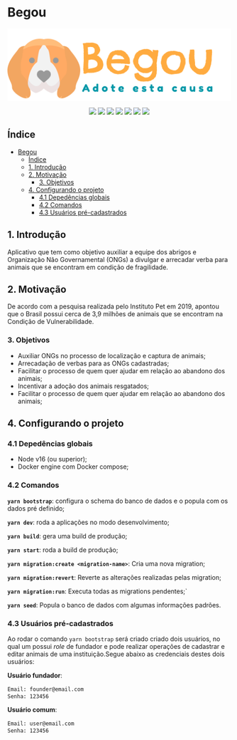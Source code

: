 # Begou

<p align="center">
  <img align="center" src="images/logo.png">
</p>

<p align="center">
  <img src="https://img.shields.io/badge/typescript-%23007ACC.svg?style=for-the-badge&logo=typescript&logoColor=white"/>
  <img src="https://img.shields.io/badge/express.js-%23404d59.svg?style=for-the-badge&logo=express&logoColor=%2361DAFB"/>
  <img src="https://img.shields.io/badge/docker-%230db7ed.svg?style=for-the-badge&logo=docker&logoColor=white"/>
  <img src="https://img.shields.io/badge/DigitalOcean-%230167ff.svg?style=for-the-badge&logo=digitalOcean&logoColor=white"/>
  <img src="https://img.shields.io/badge/mysql-%2300f.svg?style=for-the-badge&logo=mysql&logoColor=white"/>
  <img src="https://img.shields.io/badge/-jest-%23C21325?style=for-the-badge&logo=jest&logoColor=whit"/>
  <img src="https://img.shields.io/badge/ESLint-4B3263?style=for-the-badge&logo=eslint&logoColor=white"/>
</p>

## Índice
- [Begou](#begou)
  - [Índice](#índice)
  - [1. Introdução](#1-introdução)
  - [2. Motivação](#2-motivação)
    - [3. Objetivos](#3-objetivos)
  - [4. Configurando o projeto](#4-configurando-o-projeto)
    - [4.1 Depedências globais](#41-depedências-globais)
    - [4.2 Comandos](#42-comandos)
    - [4.3 Usuários pré-cadastrados](#43-usuários-pré-cadastrados)


## 1. Introdução
Aplicativo que tem como objetivo auxiliar a equipe dos abrigos e Organização Não Governamental (ONGs) a divulgar e arrecadar verba para animais que se encontram em condição de fragilidade.


## 2. Motivação
De acordo com a pesquisa realizada pelo Instituto Pet em 2019, apontou que o Brasil possui cerca de 3,9 milhões de animais que se encontram na Condição de Vulnerabilidade. 

### 3. Objetivos
- Auxiliar ONGs no processo de localização e captura de animais;
- Arrecadação de verbas para as ONGs cadastradas; 
- Facilitar o processo de quem quer ajudar em relação ao abandono dos animais;
- Incentivar a adoção dos animais resgatados;
- Facilitar o processo de quem quer ajudar em relação ao abandono dos animais;

## 4. Configurando o projeto

### 4.1 Depedências globais
- Node v16 (ou superior);
- Docker engine com Docker compose;

### 4.2 Comandos

**`yarn bootstrap`**: configura o schema do banco de dados e o popula com os 
dados pré definido;

**`yarn dev`**: roda a aplicações no modo desenvolvimento;

**`yarn build`**: gera uma build de produção;

**`yarn start`**: roda a build de produção;

**`yarn migration:create <migration-name>`**: Cria uma nova migration;

**`yarn migration:revert`**: Reverte as alterações realizadas pelas migration;

**`yarn migration:run`**: Executa todas as migrations pendentes;`

**`yarn seed`**: Popula o banco de dados com algumas informações padrões.

### 4.3 Usuários pré-cadastrados 
Ao rodar o comando `yarn bootstrap` será criado criado dois usuários, no qual um possui *role* de fundador e pode realizar  operações de cadastrar e editar animais de uma instituição.Segue abaixo as credenciais destes dois usuários:

**Usuário fundador**:
```
Email: founder@email.com 
Senha: 123456
``` 

**Usuário comum**:
```
Email: user@email.com 
Senha: 123456 
``` 
